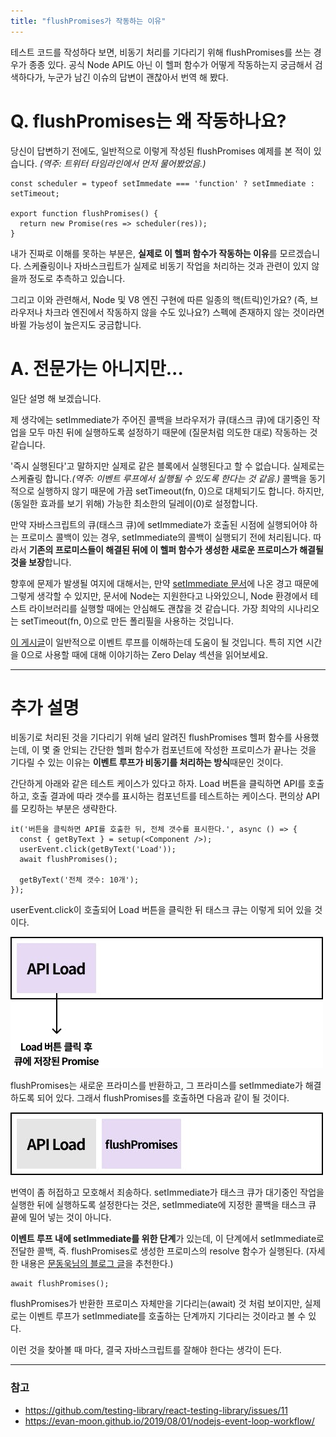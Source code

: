 ```yaml
---
title: "flushPromises가 작동하는 이유"
---
```


테스트 코드를 작성하다 보면, 비동기 처리를 기다리기 위해 flushPromises를 쓰는 경우가 종종 있다. 공식 Node API도 아닌 이 헬퍼 함수가 어떻게 작동하는지 궁금해서 검색하다가, 누군가 남긴 이슈의 답변이 괜찮아서 번역 해 봤다.

# Q. flushPromises는 왜 작동하나요?

당신이 답변하기 전에도, 일반적으로 이렇게 작성된 flushPromises 예제를 본 적이 있습니다. _(역주: 트위터 타임라인에서 먼저 물어봤었음.)_

```
const scheduler = typeof setImmedate === 'function' ? setImmediate : setTimeout;

export function flushPromises() {
  return new Promise(res => scheduler(res));
}
```

내가 진짜로 이해를 못하는 부분은, **실제로 이 헬퍼 함수가 작동하는 이유**를 모르겠습니다. 스케쥴링이나 자바스크립트가 실제로 비동기 작업을 처리하는 것과 관련이 있지 않을까 정도로 추측하고 있습니다.

그리고 이와 관련해서, Node 및 V8 엔진 구현에 따른 일종의 핵(트릭)인가요? (즉, 브라우저나 차크라 엔진에서 작동하지 않을 수도 있나요?) 스펙에 존재하지 않는 것이라면 바뀔 가능성이 높은지도 궁금합니다.

# A. 전문가는 아니지만...

일단 설명 해 보겠습니다.

제 생각에는 setImmediate가 주어진 콜백을 브라우저가 큐(태스크 큐)에 대기중인 작업을 모두 마친 뒤에 실행하도록 설정하기 때문에 (질문처럼 의도한 대로) 작동하는 것 같습니다.

'즉시 실행된다'고 말하지만 실제로 같은 블록에서 실행된다고 할 수 없습니다. 실제로는 스케쥴링 합니다._(역주: 이벤트 루프에서 실행될 수 있도록 한다는 것 같음.)_ 콜백을 동기적으로 실행하지 않기 때문에 가끔 setTimeout(fn, 0)으로 대체되기도 합니다. 하지만, (동일한 효과를 보기 위해) 가능한 최소한의 딜레이(0)로 설정합니다.

만약 자바스크립트의 큐(태스크 큐)에 setImmediate가 호출된 시점에 실행되어야 하는 프로미스 콜백이 있는 경우, setImmediate의 콜백이 실행되기 전에 처리됩니다. 따라서 **기존의 프로미스들이 해결된 뒤에 이 헬퍼 함수가 생성한 새로운 프로미스가 해결될 것을 보장**합니다.

향후에 문제가 발생될 여지에 대해서는, 만약 [setImmediate 문서](https://developer.mozilla.org/en-US/docs/Web/API/Window/setImmediate)에 나온 경고 때문에 그렇게 생각할 수 있지만, 문서에 Node는 지원한다고 나와있으니, Node 환경에서 테스트 라이브러리를 실행할 때에는 안심해도 괜찮을 것 같습니다. 가장 최악의 시나리오는 setTimeout(fn, 0)으로 만든 폴리필을 사용하는 것입니다.

[이 게시글](https://developer.mozilla.org/ko/docs/Web/JavaScript/EventLoop)이 일반적으로 이벤트 루프를 이해하는데 도움이 될 것입니다. 특히 지연 시간을 0으로 사용할 때에 대해 이야기하는 Zero Delay 섹션을 읽어보세요.

---

# **추가 설명**

비동기로 처리된 것을 기다리기 위해 널리 알려진 flushPromises 헬퍼 함수를 사용했는데, 이 몇 줄 안되는 간단한 헬퍼 함수가 컴포넌트에 작성한 프로미스가 끝나는 것을 기다릴 수 있는 이유는 **이벤트 루프가 비동기를 처리하는 방식**때문인 것이다.

간단하게 아래와 같은 테스트 케이스가 있다고 하자. Load 버튼을 클릭하면 API를 호출하고, 호출 결과에 따라 갯수를 표시하는 컴포넌트를 테스트하는 케이스다. 편의상 API를 모킹하는 부분은 생략한다.

```
it('버튼을 클릭하면 API를 호출한 뒤, 전체 갯수를 표시한다.', async () => {
  const { getByText } = setup(<Component />);
  userEvent.click(getByText('Load'));
  await flushPromises();

  getByText('전체 갯수: 10개');
});
```

userEvent.click이 호출되어 Load 버튼을 클릭한 뒤 태스크 큐는 이렇게 되어 있을 것이다.

![](1ed7b7ca-fabe-4916-bfee-c6e1763e64ef_1.png)

flushPromises는 새로운 프라미스를 반환하고, 그 프라미스를 setImmediate가 해결하도록 되어 있다. 그래서 flushPromises를 호출하면 다음과 같이 될 것이다.

![](8c10be7d-af96-480e-a295-663d696fac5b_2.png)

번역이 좀 허접하고 모호해서 죄송하다. setImmediate가 태스크 큐가 대기중인 작업을 실행한 뒤에 실행하도록 설정한다는 것은, setImmediate에 지정한 콜백을 태스크 큐 끝에 밀어 넣는 것이 아니다.

**이벤트 루프 내에 setImmediate를 위한 단계**가 있는데, 이 단계에서 setImmediate로 전달한 콜백, 즉. flushPromises로 생성한 프로미스의 resolve 함수가 실행된다. (자세한 내용은 [문동욱님의 블로그 글](https://evan-moon.github.io/2019/08/01/nodejs-event-loop-workflow/)을 추천한다.)

```
await flushPromises();
```

flushPromises가 반환한 프로미스 자체만을 기다리는(await) 것 처럼 보이지만, 실제로는 이벤트 루프가 setImmediate를 호출하는 단계까지 기다리는 것이라고 볼 수 있다.

이런 것을 찾아볼 때 마다, 결국 자바스크립트를 잘해야 한다는 생각이 든다.

---

### **참고**

* <https://github.com/testing-library/react-testing-library/issues/11>
* <https://evan-moon.github.io/2019/08/01/nodejs-event-loop-workflow/>